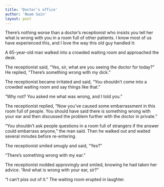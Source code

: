 ```yaml
---
title: 'Doctor’s office'
author: 'Noam Sain'
layout: post
---
```


There’s nothing worse than a doctor’s receptionist who insists you tell her what is wrong with you in a room full of other patients. I know most of us have experienced this, and I love the way this old guy handled it:  
  
A 65-year-old man walked into a crowded waiting room and approached the desk.

The receptionist said, “Yes, sir, what are you seeing the doctor for today?” He replied, “There’s something wrong with my dick.”

The receptionist became irritated and said, “You shouldn’t come into a crowded waiting room and say things like that.”

“Why not? You asked me what was wrong, and I told you.”

The receptionist replied, “Now you’ve caused some embarrassment in this room full of people. You should have said there is something wrong with your ear and then discussed the problem further with the doctor in private.”

“You shouldn’t ask people questions in a room full of strangers if the answer could embarrass anyone,” the man said. Then he walked out and waited several minutes before re-entering.

The receptionist smiled smugly and said, “Yes?”

“There’s something wrong with my ear.”

The receptionist nodded approvingly and smiled, knowing he had taken her advice. “And what is wrong with your ear, sir?”

“I can’t piss out of it.” The waiting room erupted in laughter.